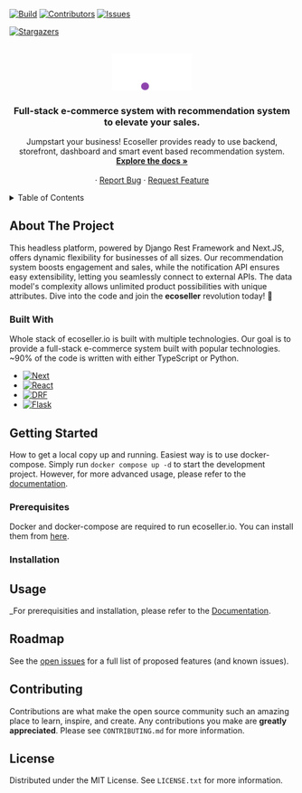 <a name="readme-top"></a>

[![Build][build-shield]][build-url]
[![Contributors][contributors-shield]][contributors-url]
[![Issues][issues-shield]][issues-url]
<!-- [![MIT License][license-shield]][license-url] -->
[![Stargazers][stars-shield]][stars-url]


<!-- PROJECT LOGO -->
<br />
<div align="center">
  <a href="https://github.com/ecoseller/ecoseller">
  <picture>
    <!-- <img src="images/logo.png" alt="Logo" width="80" height="80"> -->
    <source media="(prefers-color-scheme: dark)" srcset="https://github.com/ecoseller/ecoseller/blob/master/docs/images/e.io-white.svg"  width="140">
    <source media="(prefers-color-scheme: light)" srcset="https://github.com/ecoseller/ecoseller/blob/master/docs/images/e.io-black.svg"  width="140">
    <img alt="Shows a logo in light mode or in dark mode." src="https://github.com/ecoseller/ecoseller/blob/master/docs/images/e.io-white.svg" width="140">
    </picture>
  </a>

  <h3 align="center">Full-stack e-commerce system with recommendation system to elevate your sales.</h3>

  <p align="center">
    Jumpstart your business! Ecoseller provides ready to use backend, storefront, dashboard and smart event based recommendation system.
    <br />
    <a href="https://docs.ecoseller.io"><strong>Explore the docs »</strong></a>
    <br />
    <br />
    <!-- <a href="">View Demo</a> -->
    ·
    <a href="https://github.com/ecoseller/ecoseller/issues">Report Bug</a>
    ·
    <a href="https://github.com/ecoseller/ecoseller/issues">Request Feature</a>
  </p>
</div>



<!-- TABLE OF CONTENTS -->
<details>
  <summary>Table of Contents</summary>
  <ol>
    <li>
      <a href="#about-the-project">About The Project</a>
      <ul>
        <li><a href="#built-with">Built With</a></li>
      </ul>
    </li>
    <li>
      <a href="#getting-started">Getting Started</a>
      <ul>
        <li><a href="#prerequisites">Prerequisites</a></li>
        <li><a href="#installation">Installation</a></li>
      </ul>
    </li>
    <li><a href="#usage">Usage</a></li>
    <li><a href="#contributing">Contributing</a></li>
    <!-- <li><a href="#license">License</a></li> -->
    <!-- <li><a href="#acknowledgments">Acknowledgments</a></li> -->
  </ol>
</details>



<!-- ABOUT THE PROJECT -->
## About The Project
This headless platform, powered by Django Rest Framework and Next.JS, offers dynamic flexibility for businesses of all sizes. Our recommendation system boosts engagement and sales, while the notification API ensures easy extensibility, letting you seamlessly connect to external APIs. The data model's complexity allows unlimited product possibilities with unique attributes. Dive into the code and join the **ecoseller** revolution today! 🚀
<!-- [![Product Name Screen Shot][product-screenshot]](https://example.com) -->


### Built With

Whole stack of ecoseller.io is built with multiple technologies. Our goal is to provide a full-stack e-commerce system built with popular technologies. ~90% of the code is written with either TypeScript or Python.
* [![Next][Next.js]][Next-url]
* [![React][React.js]][React-url]
* [![DRF][DRF]][DRF-url]
* [![Flask][Flask]][Flask-url]


<!-- GETTING STARTED -->
## Getting Started

How to get a local copy up and running. Easiest way is to use docker-compose.
Simply run `docker compose up -d` to start the development project. However, for more advanced usage, please refer to the [documentation](https://docs.ecoseller.io/administration/installation/).


### Prerequisites

Docker and docker-compose are required to run ecoseller.io. You can install them from [here](https://docs.docker.com/get-docker/).
### Installation

<!-- USAGE EXAMPLES -->
## Usage

_For prerequisities and installation, please refer to the [Documentation](https://docs.ecoseller.io/administration/installation/).


<!-- ROADMAP -->
## Roadmap

See the [open issues](https://github.com/ecoseller/ecoseller/issues) for a full list of proposed features (and known issues).

<!-- CONTRIBUTING -->
## Contributing

Contributions are what make the open source community such an amazing place to learn, inspire, and create. Any contributions you make are **greatly appreciated**.
Please see `CONTRIBUTING.md` for more information.

<!--
If you have a suggestion that would make this better, please fork the repo and create a pull request. You can also simply open an issue with the tag "enhancement".
Don't forget to give the project a star! Thanks again!

1. Fork the Project
2. Create your Feature Branch (`git checkout -b feature/AmazingFeature`)
3. Commit your Changes (`git commit -m 'Add some AmazingFeature'`)
4. Push to the Branch (`git push origin feature/AmazingFeature`)
5. Open a Pull Request
-->

<!-- LICENSE -->
## License
Distributed under the MIT License. See `LICENSE.txt` for more information.


<!-- MARKDOWN LINKS & IMAGES -->
<!-- https://www.markdownguide.org/basic-syntax/#reference-style-links -->
[contributors-shield]: https://img.shields.io/github/contributors/ecoseller/ecoseller.svg?style=flat-square
[contributors-url]: https://github.com/ecoseller/ecoseller/graphs/contributors
[forks-shield]: https://img.shields.io/github/forks/ecoseller/ecoseller.svg?style=flat-square
[forks-url]: https://github.com/ecoseller/ecoseller/network/members
[stars-shield]: https://img.shields.io/github/stars/ecoseller/ecoseller.svg?style=flat-square
[stars-url]: https://github.com/ecoseller/ecoseller/stargazers
[issues-shield]: https://img.shields.io/github/issues/ecoseller/ecoseller.svg?style=flat-square
[issues-url]: https://github.com/ecoseller/ecoseller/issues
[build-shield]: https://img.shields.io/github/actions/workflow/status/ecoseller/ecoseller/ci.yml?branch=master&style=flat-square
[build-url]: https://github.com/ecoseller/ecoseller/actions
[license-shield]: https://img.shields.io/github/license/ecoseller/ecoseller.svg?style=flat-square
[license-url]: https://github.com/ecoseller/ecoseller/blob/master/LICENSE.txt
[product-screenshot]: images/screenshot.png
[Next.js]: https://img.shields.io/badge/next.js-000000?style=flat-square&logo=nextdotjs&logoColor=white
[Next-url]: https://nextjs.org/
[React.js]: https://img.shields.io/badge/React-20232A?style=flat-square&logo=react&logoColor=61DAFB
[React-url]: https://reactjs.org/
[Vue.js]: https://img.shields.io/badge/Vue.js-35495E?style=flat-square&logo=vuedotjs&logoColor=4FC08D
[Vue-url]: https://vuejs.org/
[Angular.io]: https://img.shields.io/badge/Angular-DD0031?style=flat-square&logo=angular&logoColor=white
[Angular-url]: https://angular.io/
[Svelte.dev]: https://img.shields.io/badge/Svelte-4A4A55?style=flat-square&logo=svelte&logoColor=FF3E00
[Svelte-url]: https://svelte.dev/
[Laravel.com]: https://img.shields.io/badge/Laravel-FF2D20?style=flat-square&logo=laravel&logoColor=white
[Laravel-url]: https://laravel.com
[Bootstrap.com]: https://img.shields.io/badge/Bootstrap-563D7C?style=flat-square&logo=bootstrap&logoColor=white
[Bootstrap-url]: https://getbootstrap.com
[JQuery.com]: https://img.shields.io/badge/jQuery-0769AD?style=flat-square&logo=jquery&logoColor=white
[JQuery-url]: https://jquery.com 
[DRF]: https://img.shields.io/badge/DRF-000000?style=flat-square&logo=django&logoColor=white
[DRF-url]: https://www.django-rest-framework.org/
[Flask]: https://img.shields.io/badge/Flask-000000?style=flat-square&logo=flask&logoColor=white
[Flask-url]: https://flask.palletsprojects.com/en/2.0.x/
